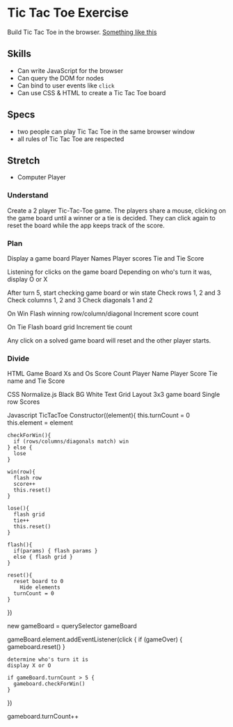 # Tic Tac Toe Exercise

Build Tic Tac Toe in the browser. [Something like this](https://playtictactoe.org/)

## Skills

- Can write JavaScript for the browser
- Can query the DOM for nodes
- Can bind to user events like `click`
- Can use CSS & HTML to create a Tic Tac Toe board

## Specs

- two people can play Tic Tac Toe in the same browser window
- all rules of Tic Tac Toe are respected

## Stretch

- Computer Player

### Understand
Create a 2 player Tic-Tac-Toe game.
The players share a mouse, clicking on the game board until a winner or a tie is decided.
They can click again to reset the board while the app keeps track of the score.

### Plan
Display a game board
  Player Names
  Player scores
  Tie and Tie Score

Listening for clicks on the game board
  Depending on who's turn it was, display O or X

After turn 5, start checking game board or win state
  Check rows 1, 2 and 3
  Check columns 1, 2 and 3
  Check diagonals 1 and 2

On Win
  Flash winning row/column/diagonal
  Increment score count

On Tie
  Flash board grid
  Increment tie count

Any click on a solved game board will reset and the other player starts.

### Divide
HTML
  Game Board
    Xs and Os
  Score Count
    Player Name
    Player Score
    Tie name and Tie Score

CSS
  Normalize.js
  Black BG
  White Text
  Grid Layout
    3x3 game board
    Single row Scores

Javascript
  TicTacToe Constructor((element){
    this.turnCount = 0
    this.element = element

    checkForWin(){
      if (rows/columns/diagonals match) win
    } else {
      lose
    }

    win(row){
      flash row
      score++
      this.reset()
    }

    lose(){
      flash grid
      tie++
      this.reset()
    }

    flash(){
      if(params) { flash params }
      else { flash grid }
    }

    reset(){
      reset board to 0
        Hide elements
      turnCount = 0
    }
  })

  new gameBoard = querySelector gameBoard

  gameBoard.element.addEventListener(click {
    if (gameOver) {
     gameboard.reset()
    }

    determine who's turn it is
    display X or O

    if gameBoard.turnCount > 5 {
      gameboard.checkForWin()
    }
  })


  gameboard.turnCount++







